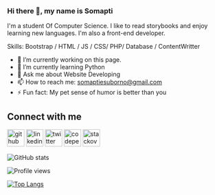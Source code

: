 ### Hi there 👋, my name is Somapti
I'm a student Of Computer Science. I like to read storybooks and enjoy learning new languages. I'm also a front-end developer.

Skills: Bootstrap / HTML / JS / CSS/ PHP/ Database / ContentWritter

- 🔭 I’m currently working on this page. 
- 🌱 I’m currently learning Python 
- 💬 Ask me about Website Developing  
- 📫 How to reach me: somaptiesuborno@gmail.com 
- ⚡ Fun fact: My pet sense of humor is better than you 

## Connect with me
[<img src='https://cdn.jsdelivr.net/npm/simple-icons@3.0.1/icons/github.svg' alt='github' height='40'>](https://github.com/kamrunnaharSomapti)  [<img src='https://cdn.jsdelivr.net/npm/simple-icons@3.0.1/icons/linkedin.svg' alt='linkedin' height='40'>](https://www.linkedin.com/in/https://www.linkedin.com/in/kamrunnahar-somapti-599201134//)  [<img src='https://cdn.jsdelivr.net/npm/simple-icons@3.0.1/icons/twitter.svg' alt='twitter' height='40'>](https://twitter.com/https://twitter.com/somapti15)  [<img src='https://cdn.jsdelivr.net/npm/simple-icons@3.0.1/icons/codepen.svg' alt='codepen' height='40'>](https://codepen.io/https://codepen.io/kamrunnaharsomapti)  [<img src='https://cdn.jsdelivr.net/npm/simple-icons@3.0.1/icons/stackoverflow.svg' alt='stackoverflow' height='40'>](https://stackoverflow.com/users/https://stackoverflow.com/users/7778005/somapti-babu)  

![GitHub stats](https://github-readme-stats.vercel.app/api?username=kamrunnaharSomapti&show_icons=true)



![Profile views](https://gpvc.arturio.dev/kamrunnaharSomapti)  

[![Top Langs](https://github-readme-stats.vercel.app/api/top-langs/?username=kamrunnaharSomapti)](https://github.com/anuraghazra/github-readme-stats)
